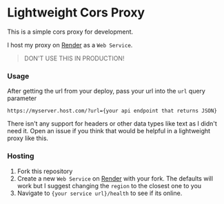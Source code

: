 # Lightweight Cors Proxy

[Render]: https://render.com

This is a simple cors proxy for development.

I host my proxy on [Render] as a `Web Service`.

> DON'T USE THIS IN PRODUCTION!

### Usage
After getting the url from your deploy, pass your url into the `url` query parameter
```
https://myserver.host.com/?url={your api endpoint that returns JSON}
```

There isn't any support for headers or other data types like text as I didn't need it. Open an issue if you think that would be helpful in a lightweight proxy like this.

### Hosting
1. Fork this repository
2. Create a new `Web Service` on [Render] with your fork. The defaults will work but I suggest changing the `region` to the closest one to you
3. Navigate to `{your service url}/health` to see if its online.